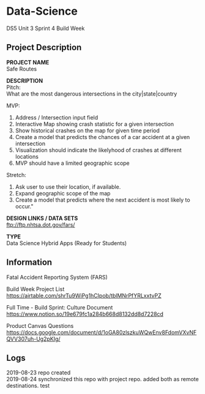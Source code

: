 # Data-Science

DS5 Unit 3 Sprint 4 Build Week    

## Project Description   

**PROJECT NAME**   
Safe Routes  

**DESCRIPTION**   
Pitch:  
What are the most dangerous intersections in the city|state|country   

MVP:   
1. Address / Intersection input field   
2. Interactive Map showing crash statistic for a given intersection  
3. Show historical crashes on the map for given time period  
4. Create a model that predicts the chances of a car accident at a given intersection  
5. Visualization should indicate the likelyhood of crashes at different locations  
6. MVP should have a limited geographic scope   

Stretch:   
1. Ask user to use their location, if available.   
2. Expand geographic scope of the map  
3. Create a model that predicts where the next accident is most likely to occur."   

**DESIGN LINKS / DATA SETS**     
ftp://ftp.nhtsa.dot.gov/fars/     

**TYPE**      
Data Science Hybrid Apps (Ready for Students)   
  
## Information 

Fatal Accident Reporting System (FARS)

Build Week Project List   
https://airtable.com/shrTu9WiPg1hCIpob/tblMNrPfYRLxxtvPZ    

Full Time - Build Sprint: Culture Document   
https://www.notion.so/19e679fc1a284b668d8132dd8d7228cd  

Product Canvas Questions   
https://docs.google.com/document/d/1oGA80zlszkuWQwEnv8FdomVXvNFQVV307uh-Ug2pKIg/    

## Logs 

2019-08-23 repo created   
2019-08-24 synchronized this repo with project repo. added both as remote destinations. test     
